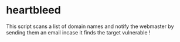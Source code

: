 heartbleed
==========

This script scans a list of domain names and notify the webmaster by sending them an email incase it finds the target vulnerable !
